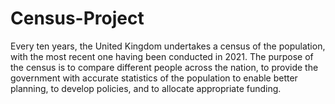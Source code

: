 # Census-Project
Every ten years, the United Kingdom undertakes a census of the population, with the most recent one  having been conducted in 2021. The purpose of the census is to compare different people across the  nation, to provide the government with accurate statistics of the population to enable better planning, to  develop policies, and to allocate appropriate funding.
